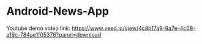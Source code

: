 # Android-News-App
Youtube demo video link: https://www.veed.io/view/4c8b17a9-9a7e-4c08-a19c-784ae1f05376?panel=download
